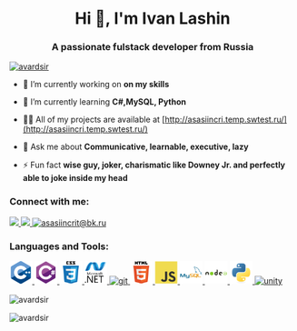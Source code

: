 <h1 align="center">Hi 👋, I'm Ivan Lashin</h1>
<h3 align="center">A passionate fulstack developer from Russia</h3>

<p align="left"> <a href="https://github.com/ryo-ma/github-profile-trophy"><img src="https://github-profile-trophy.vercel.app/?username=avardsir" alt="avardsir" /></a> </p>

- 🔭 I’m currently working on **on my skills**

- 🌱 I’m currently learning **С#,MySQL, Python**

- 👨‍💻 All of my projects are available at [http://asasiincri.temp.swtest.ru/](http://asasiincri.temp.swtest.ru/)

- 💬 Ask me about **Communicative, learnable, executive, lazy**

- ⚡ Fun fact **wise guy, joker, charismatic like Downey Jr. and perfectly able to joke inside my head**

<h3 align="left">Connect with me:</h3>
<a href ="https://t.me/Avard_sir">
					<img src = "https://img.shields.io/badge/Telegram-0088cc?logo=telegram&style=flat-for-badge"/>
				</a>
				<a href ="https://vk.com/bat1901">
					<img src = "https://img.shields.io/badge/VKontakte-0077FF?logo=vk&style=for--badge"/>
				</a>
				<!--
				<a href = "https://discordapp.com/users/379222131940130818">
					<img src ="https://img.shields.io/badge/Discord-36393e?logo=discord&style=flat-for-badge"/>
				</a>
				-->
				<a href = "mailto:vladctocrytoe@mail.ru">
					<img src ="https://img.shields.io/badge/Mail.ru-168de2?logo=mail.ru&style=flat-for-badge" alt = "asasiincrit@bk.ru"/>
				</a>

<h3 align="left">Languages and Tools:</h3>
<p align="left"> <a href="https://www.w3schools.com/cpp/" target="_blank" rel="noreferrer"> <img src="https://raw.githubusercontent.com/devicons/devicon/master/icons/cplusplus/cplusplus-original.svg" alt="cplusplus" width="40" height="40"/> </a> <a href="https://www.w3schools.com/cs/" target="_blank" rel="noreferrer"> <img src="https://raw.githubusercontent.com/devicons/devicon/master/icons/csharp/csharp-original.svg" alt="csharp" width="40" height="40"/> </a> <a href="https://www.w3schools.com/css/" target="_blank" rel="noreferrer"> <img src="https://raw.githubusercontent.com/devicons/devicon/master/icons/css3/css3-original-wordmark.svg" alt="css3" width="40" height="40"/> </a> <a href="https://dotnet.microsoft.com/" target="_blank" rel="noreferrer"> <img src="https://raw.githubusercontent.com/devicons/devicon/master/icons/dot-net/dot-net-original-wordmark.svg" alt="dotnet" width="40" height="40"/> </a> <a href="https://git-scm.com/" target="_blank" rel="noreferrer"> <img src="https://www.vectorlogo.zone/logos/git-scm/git-scm-icon.svg" alt="git" width="40" height="40"/> </a> <a href="https://www.w3.org/html/" target="_blank" rel="noreferrer"> <img src="https://raw.githubusercontent.com/devicons/devicon/master/icons/html5/html5-original-wordmark.svg" alt="html5" width="40" height="40"/> </a> <a href="https://developer.mozilla.org/en-US/docs/Web/JavaScript" target="_blank" rel="noreferrer"> <img src="https://raw.githubusercontent.com/devicons/devicon/master/icons/javascript/javascript-original.svg" alt="javascript" width="40" height="40"/> </a> <a href="https://www.mysql.com/" target="_blank" rel="noreferrer"> <img src="https://raw.githubusercontent.com/devicons/devicon/master/icons/mysql/mysql-original-wordmark.svg" alt="mysql" width="40" height="40"/> </a> <a href="https://nodejs.org" target="_blank" rel="noreferrer"> <img src="https://raw.githubusercontent.com/devicons/devicon/master/icons/nodejs/nodejs-original-wordmark.svg" alt="nodejs" width="40" height="40"/> </a> <a href="https://www.python.org" target="_blank" rel="noreferrer"> <img src="https://raw.githubusercontent.com/devicons/devicon/master/icons/python/python-original.svg" alt="python" width="40" height="40"/> </a> <a href="https://unity.com/" target="_blank" rel="noreferrer"> <img src="https://www.vectorlogo.zone/logos/unity3d/unity3d-icon.svg" alt="unity" width="40" height="40"/> </a> </p>

<p><img align="center" src="https://github-readme-stats.vercel.app/api/top-langs?username=avardsir&show_icons=true&locale=en&layout=compact" alt="avardsir" /></p>

<p><img align="center" src="https://github-readme-streak-stats.herokuapp.com/?user=avardsir&" alt="avardsir" /></p>
